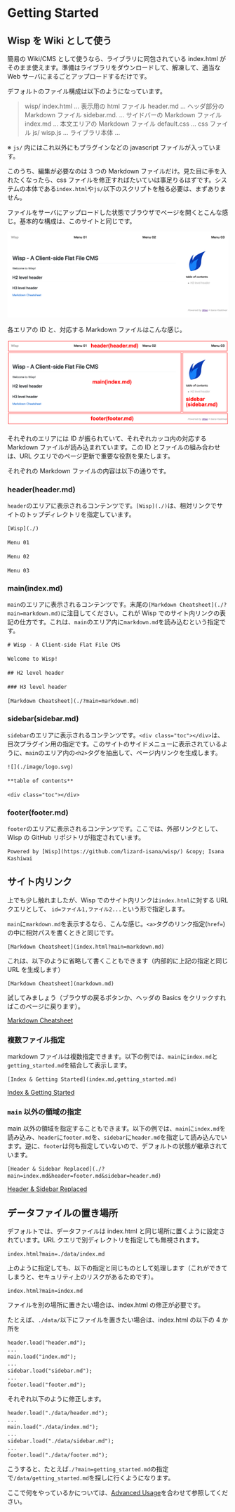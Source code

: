 # Getting Started

## Wisp を Wiki として使う

簡易の Wiki/CMS として使うなら、ライブラリに同包されている index.html がそのまま使えます。準備はライブラリをダウンロードして、解凍して、適当な Web サーバにまるごとアップロードするだけです。

デフォルトのファイル構成は以下のようになっています。

> wisp/
> index.html ... 表示用の html ファイル
> header.md ... ヘッダ部分の Markdown ファイル
> sidebar.md. ... サイドバーの Markdown ファイル
> index.md ... 本文エリアの Markdown ファイル
> default.css ... css ファイル
> js/
> wisp.js ... ライブラリ本体
> ...

※ `js/` 内にはこれ以外にもプラグインなどの javascript ファイルが入っています。

このうち、編集が必要なのは 3 つの Markdown ファイルだけ。見た目に手を入れたくなったら、css ファイルを修正すればたいていは事足りるはずです。システムの本体である`index.html`や`js/`以下のスクリプトを触る必要は、まずありません。

ファイルをサーバにアップロードした状態でブラウザでページを開くとこんな感じ。基本的な構成は、このサイトと同じです。

![](./image/default_screen.png)

各エリアの ID と、対応する Markdown ファイルはこんな感じ。

![](./image/default_screen_annotated.png)

それぞれのエリアには ID が振られていて、それぞれカッコ内の対応する Markdown ファイルが読み込まれています。この ID とファイルの組み合わせは、URL クエリでのページ更新で重要な役割を果たします。

それぞれの Markdown ファイルの内容は以下の通りです。

### header(header.md)

`header`のエリアに表示されるコンテンツです。`[Wisp](./)`は、相対リンクでサイトのトップディレクトリを指定しています。

```
[Wisp](./)

Menu 01

Menu 02

Menu 03
```

### main(index.md)

`main`のエリアに表示されるコンテンツです。末尾の`[Markdown Cheatsheet](./?main=markdown.md)`に注目してください。これが Wisp でのサイト内リンクの表記の仕方です。これは、`main`のエリア内に`markdown.md`を読み込むという指定です。

```
# Wisp - A Client-side Flat File CMS

Welcome to Wisp!

## H2 level header

### H3 level header

[Markdown Cheatsheet](./?main=markdown.md)

```

### sidebar(sidebar.md)

`sidebar`のエリアに表示されるコンテンツです。`<div class="toc"></div>`は、目次プラグイン用の指定です。このサイトのサイドメニューに表示されているように、`main`のエリア内の`<h2>`タグを抽出して、ページ内リンクを生成します。

```
![](./image/logo.svg)

**table of contents**

<div class="toc"></div>
```

### footer(footer.md)

`footer`のエリアに表示されるコンテンツです。ここでは、外部リンクとして、Wisp の GitHub リポジトリが指定されています。

```
Powered by [Wisp](https://github.com/lizard-isana/wisp/) &copy; Isana Kashiwai

```

## サイト内リンク

上でも少し触れましたが、Wisp でのサイト内リンクは`index.html`に対する URL クエリとして、 `id=ファイル1,ファイル2...`という形で指定します。

`main`に`markdown.md`を表示するなら、こんな感じ。`<a>`タグのリンク指定(`href=`)の中に相対パスを書くときと同じです。

```
[Markdown Cheatsheet](index.html?main=markdown.md)
```

これは、以下のように省略して書くこともできます（内部的に上記の指定と同じ URL を生成します）

```
[Markdown Cheatsheet](markdown.md)
```

試してみましょう（ブラウザの戻るボタンか、ヘッダの Basics をクリックすればこのページに戻ります）。

[Markdown Cheatsheet](markdown.md)

### 複数ファイル指定

markdown ファイルは複数指定できます。以下の例では、`main`に`index.md`と`getting_started.md`を結合して表示します。

```
[Index & Getting Started](index.md,getting_started.md)

```

[Index & Getting Started](index.md,getting_started.md)

### `main` 以外の領域の指定

main 以外の領域を指定することもできます。以下の例では、`main`に`index.md`を読み込み、`header`に`footer.md`を、`sidebar`に`header.md`を指定して読み込んでいます。逆に、`footer`は何も指定していないので、デフォルトの状態が継承されています。

```
[Header & Sidebar Replaced](./?main=index.md&header=footer.md&sidebar=header.md)

```

[Header & Sidebar Replaced](./?main=index.md&header=footer.md&sidebar=header.md)

## データファイルの置き場所

デフォルトでは、データファイルは index.html と同じ場所に置くように設定されています。URL クエリで別ディレクトリを指定しても無視されます。

```
index.html?main=./data/index.md
```

上のように指定しても、以下の指定と同じものとして処理します（これができてしまうと、セキュリティ上のリスクがあるためです）。

```
index.html?main=index.md
```

ファイルを別の場所に置きたい場合は、index.html の修正が必要です。

たとえば、`./data/`以下にファイルを置きたい場合は、index.html の以下の 4 か所を

```
header.load("header.md");
...
main.load("index.md");
...
sidebar.load("sidebar.md");
...
footer.load("footer.md");
```

それぞれ以下のように修正します。

```
header.load("./data/header.md");
...
main.load("./data/index.md");
...
sidebar.load("./data/sidebar.md");
...
footer.load("./data/footer.md");
```

こうすると、たとえば`./?main=getting_started.md`の指定で`/data/getting_started.md`を探しに行くようになります。

ここで何をやっているかについては、[Advanced Usage](./?main=advanced.md)を合わせて参照してください。
